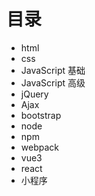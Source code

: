 # 目录
- html
- css 
- JavaScript 基础
- JavaScript 高级
- jQuery 
- Ajax
- bootstrap
- node
- npm
- webpack
- vue3
- react
- 小程序
